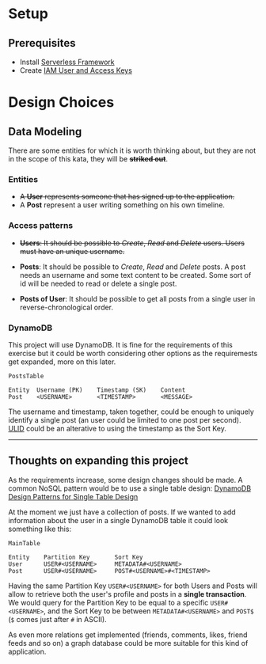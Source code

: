 # Setup

## Prerequisites

- Install [Serverless Framework](https://www.serverless.com/framework/docs/getting-started)
- Create [IAM User and Access Keys](https://www.serverless.com/framework/docs/providers/aws/guide/credentials#create-an-iam-user-and-access-key)

# Design Choices

## Data Modeling

There are some entities for which it is worth thinking about, but they are not in the scope of this kata, they will be ~~**striked out**~~.

### Entities

- ~~A **User** represents someone that has signed up to the application.~~
- A **Post** represent a user writing something on his own timeline.

### Access patterns

- ~~**Users**: It should be possible to *Create*, *Read* and *Delete* users. Users must have an unique username.~~
  
- **Posts**: It should be possible to *Create*, *Read* and *Delete* posts. A post needs an username and some text content to be created. Some sort of id will be needed to read or delete a single post.

- **Posts of User**: It should be possible to get all posts from a single user in reverse-chronological order.

### DynamoDB

This project will use DynamoDB. It is fine for the requirements of this exercise but it could be worth considering other options as the requiremests get expanded, more on this later.

```
PostsTable

Entity  Username (PK)    Timestamp (SK)    Content
Post    <USERNAME>       <TIMESTAMP>       <MESSAGE>
```

The username and timestamp, taken together, could be enough to uniquely identify a single post (an user could be limited to one post per second). [ULID](https://github.com/ulid/spec) could be an alterative to using the timestamp as the Sort Key.

---

## Thoughts on expanding this project

As the requirements increase, some design changes should be made. A common NoSQL pattern would be to use a single table design: [DynamoDB Design Patterns for Single Table Design](https://www.serverlesslife.com/DynamoDB_Design_Patterns_for_Single_Table_Design.html)

At the moment we just have a collection of posts. If we wanted to add information about the user in a single DynamoDB table it could look something like this:

```
MainTable

Entity    Partition Key       Sort Key
User      USER#<USERNAME>     METADATA#<USERNAME>
Post      USER#<USERNAME>     POST#<USERNAME>#<TIMESTAMP>
```

Having the same Partition Key `USER#<USERNAME>` for both Users and Posts will allow to retrieve both the user's profile and posts in a **single transaction**. We would query for the Partition Key to be equal to a specific `USER#<USERNAME>`, and the Sort Key to be between `METADATA#<USERNAME>` and `POST$` (`$` comes just after `#` in ASCII).

As even more relations get implemented (friends, comments, likes, friend feeds and so on) a graph database could be more suitable for this kind of application.

